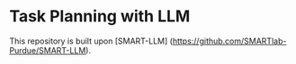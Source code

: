# Task Planning with LLM

This repository is built upon [SMART-LLM] (https://github.com/SMARTlab-Purdue/SMART-LLM).
